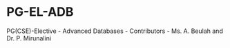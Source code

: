 # PG-EL-ADB
PG(CSE)-Elective - Advanced Databases - Contributors - Ms. A. Beulah and Dr. P. Mirunalini 
